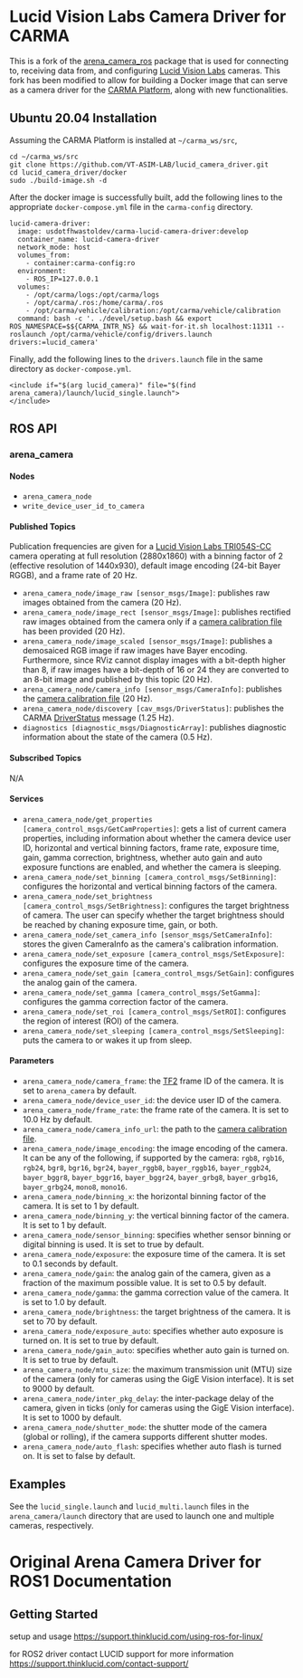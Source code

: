 Lucid Vision Labs Camera Driver for CARMA
=========================================
This is a fork of the [arena_camera_ros](https://github.com/lucidvisionlabs/arena_camera_ros) package that is used for connecting to, receiving data from, and configuring [Lucid Vision Labs](https://thinklucid.com/) cameras. This fork has been modified to allow for building a Docker image that can serve as a camera driver for the [CARMA Platform](https://github.com/usdot-fhwa-stol/carma-platform), along with new functionalities.

Ubuntu 20.04 Installation
-------------------------
Assuming the CARMA Platform is installed at `~/carma_ws/src`,
```
cd ~/carma_ws/src
git clone https://github.com/VT-ASIM-LAB/lucid_camera_driver.git
cd lucid_camera_driver/docker
sudo ./build-image.sh -d
```
After the docker image is successfully built, add the following lines to the appropriate `docker-compose.yml` file in the `carma-config` directory.
```
lucid-camera-driver:
  image: usdotfhwastoldev/carma-lucid-camera-driver:develop
  container_name: lucid-camera-driver
  network_mode: host
  volumes_from:
    - container:carma-config:ro
  environment:
    - ROS_IP=127.0.0.1
  volumes:
    - /opt/carma/logs:/opt/carma/logs
    - /opt/carma/.ros:/home/carma/.ros
    - /opt/carma/vehicle/calibration:/opt/carma/vehicle/calibration
  command: bash -c '. ./devel/setup.bash && export ROS_NAMESPACE=$${CARMA_INTR_NS} && wait-for-it.sh localhost:11311 -- roslaunch /opt/carma/vehicle/config/drivers.launch drivers:=lucid_camera'
```
Finally, add the following lines to the `drivers.launch` file in the same directory as `docker-compose.yml`.
```
<include if="$(arg lucid_camera)" file="$(find arena_camera)/launch/lucid_single.launch">
</include>
```

ROS API
-------

### arena_camera

#### Nodes
* `arena_camera_node`
* `write_device_user_id_to_camera`

#### Published Topics
Publication frequencies are given for a [Lucid Vision Labs TRI054S-CC](https://thinklucid.com/product/triton-5-mp-imx490/) camera operating at full resolution (2880x1860) with a binning factor of 2 (effective resolution of 1440x930), default image encoding (24-bit Bayer RGGB), and a frame rate of 20 Hz.
* `arena_camera_node/image_raw [sensor_msgs/Image]`: publishes raw images obtained from the camera (20 Hz).
* `arena_camera_node/image_rect [sensor_msgs/Image]`: publishes rectified raw images obtained from the camera only if a [camera calibration file](https://wiki.ros.org/camera_calibration_parsers#File_formats) has been provided (20 Hz).
* `arena_camera_node/image_scaled [sensor_msgs/Image]`: publishes a demosaiced RGB image if raw images have Bayer encoding. Furthermore, since RViz cannot display images with a bit-depth higher than 8, if raw images have a bit-depth of 16 or 24 they are converted to an 8-bit image and published by this topic (20 Hz).
* `arena_camera_node/camera_info [sensor_msgs/CameraInfo]`: publishes the [camera calibration file](http://www.ros.org/wiki/camera_calibration_parsers#File_formats) (20 Hz).
* `arena_camera_node/discovery [cav_msgs/DriverStatus]`: publishes the CARMA [DriverStatus](https://github.com/usdot-fhwa-stol/carma-msgs/blob/develop/cav_msgs/msg/DriverStatus.msg) message (1.25 Hz).
* `diagnostics [diagnostic_msgs/DiagnosticArray]`: publishes diagnostic information about the state of the camera (0.5 Hz).

#### Subscribed Topics
N/A

#### Services
* `arena_camera_node/get_properties [camera_control_msgs/GetCamProperties]`: gets a list of current camera properties, including information about whether the camera device user ID, horizontal and vertical binning factors, frame rate, exposure time, gain, gamma correction, brightness, whether auto gain and auto exposure functions are enabled, and whether the camera is sleeping.
* `arena_camera_node/set_binning [camera_control_msgs/SetBinning]`: configures the horizontal and vertical binning factors of the camera.
* `arena_camera_node/set_brightness [camera_control_msgs/SetBrightness]`: configures the target brightness of camera. The user can specify whether the target brightness should be reached by chaning exposure time, gain, or both.
* `arena_camera_node/set_camera_info [sensor_msgs/SetCameraInfo]`: stores the given CameraInfo as the camera's calibration information.
* `arena_camera_node/set_exposure [camera_control_msgs/SetExposure]`: configures the exposure time of the camera.
* `arena_camera_node/set_gain [camera_control_msgs/SetGain]`: configures the analog gain of the camera.
* `arena_camera_node/set_gamma [camera_control_msgs/SetGamma]`: configures the gamma correction factor of the camera.
* `arena_camera_node/set_roi [camera_control_msgs/SetROI]`: configures the region of interest (ROI) of the camera.
* `arena_camera_node/set_sleeping [camera_control_msgs/SetSleeping]`: puts the camera to or wakes it up from sleep.

#### Parameters
* `arena_camera_node/camera_frame`: the [TF2](http://www.ros.org/wiki/tf2) frame ID of the camera. It is set to `arena_camera` by default.
* `arena_camera_node/device_user_id`: the device user ID of the camera.
* `arena_camera_node/frame_rate`: the frame rate of the camera. It is set to 10.0 Hz by default.
* `arena_camera_node/camera_info_url`: the path to the [camera calibration file](http://www.ros.org/wiki/camera_calibration_parsers#File_formats).
* `arena_camera_node/image_encoding`: the image encoding of the camera. It can be any of the following, if supported by the camera: `rgb8`, `rgb16`, `rgb24`, `bgr8`, `bgr16`, `bgr24`, `bayer_rggb8`, `bayer_rggb16`, `bayer_rggb24`, `bayer_bggr8`, `bayer_bggr16`, `bayer_bggr24`, `bayer_grbg8`, `bayer_grbg16`, `bayer_grbg24`, `mono8`, `mono16`.
* `arena_camera_node/binning_x`: the horizontal binning factor of the camera. It is set to 1 by default.
* `arena_camera_node/binning_y`: the vertical binning factor of the camera. It is set to 1 by default.
* `arena_camera_node/sensor_binning`: specifies whether sensor binning or digital binning is used. It is set to true by default.
* `arena_camera_node/exposure`: the exposure time of the camera. It is set to 0.1 seconds by default.
* `arena_camera_node/gain`: the analog gain of the camera, given as a fraction of the maximum possible value. It is set to 0.5 by default.
* `arena_camera_node/gamma`: the gamma correction value of the camera. It is set to 1.0 by default.
* `arena_camera_node/brightness`: the target brightness of the camera. It is set to 70 by default.
* `arena_camera_node/exposure_auto`: specifies whether auto exposure is turned on. It is set to true by default.
* `arena_camera_node/gain_auto`: specifies whether auto gain is turned on. It is set to true by default.
* `arena_camera_node/mtu_size`: the maximum transmission unit (MTU) size of the camera (only for cameras using the GigE Vision interface). It is set to 9000 by default.
* `arena_camera_node/inter_pkg_delay`: the inter-package delay of the camera, given in ticks (only for cameras using the GigE Vision interface). It is set to 1000 by default.
* `arena_camera_node/shutter_mode`: the shutter mode of the camera (global or rolling), if the camera supports different shutter modes.
* `arena_camera_node/auto_flash`: specifies whether auto flash is turned on. It is set to false by default.

Examples
--------
See the `lucid_single.launch` and `lucid_multi.launch` files in the `arena_camera/launch` directory that are used to launch one and multiple cameras, respectively.

Original Arena Camera Driver for ROS1 Documentation
===================================================

Getting Started
---------------
setup and usage https://support.thinklucid.com/using-ros-for-linux/


for ROS2 driver contact LUCID support for more information 
https://support.thinklucid.com/contact-support/
